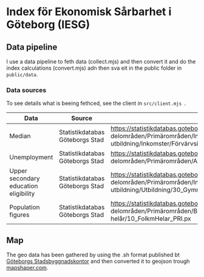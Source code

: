 # Index för Ekonomisk Sårbarhet i Göteborg (IESG)

## Data pipeline

I use a data pipeline to feth data (collect.mjs) and then convert it and do the index calculations (convert.mjs) adn then sva eit in the public folder in `public/data`.

### Data sources

To see details what is beeing fethced, see the client in `src/client.mjs `.

| Data                                  | Source                          | Link                                                                                                                                                                              |
| ------------------------------------- | ------------------------------- | --------------------------------------------------------------------------------------------------------------------------------------------------------------------------------- |
| Median                                | Statistikdatabas Göteborgs Stad | https://statistikdatabas.goteborg.se/api/v1/sv/1. Göteborg och dess delområden/Primärområden/Inkomst och utbildning/Inkomster/Förvärvsinkomster etc/23_InkomsterUtbildning_PRI.px |
| Unemployment                          | Statistikdatabas Göteborgs Stad | https://statistikdatabas.goteborg.se/api/v1/sv/1. Göteborg och dess delområden/Primärområden/Arbetsmarknad/Arbetslöshet/10_AntalArblos_PRI.px                                     |
| Upper secondary education eligibility | Statistikdatabas Göteborgs Stad | https://statistikdatabas.goteborg.se/api/v1/sv/1. Göteborg och dess delområden/Primärområden/Inkomst och utbildning/Utbildning/30_Gymnbehorig_PRI.px                              |
| Population figures                    | Statistikdatabas Göteborgs Stad | https://statistikdatabas.goteborg.se/api/v1/sv/1. Göteborg och dess delområden/Primärområden/Befolkning/Folkmängd/Folkmängd helår/10_FolkmHelar_PRI.px                            |

## Map

The geo data has been gathered by using the .sh format published bt [Göteborgs Stadsbyggnadskontor](https://goteborg.se/wps/portal/enhetssida/statistik-och-analys/geografi/gisskikt-for-stadens-omradesindelning) and then converted it to geojson trough [mapshaper.com](https://mapshaper.org/).
